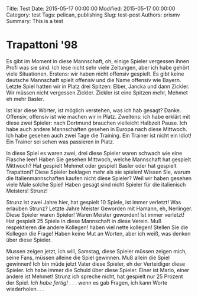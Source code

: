 Title: Test
Date: 2015-05-17 00:00:00
Modified: 2015-05-17 00:00:00
Category: test
Tags: pelican, publishing
Slug: test-post
Authors: prismv
Summary: This is a test

# Trapattoni '98

Es gibt im Moment in diese Mannschaft, oh, einige Spieler vergessen ihnen Profi was sie sind. Ich lese nicht sehr viele Zeitungen, aber ich habe gehört viele Situationen. Erstens: wir haben nicht offensiv gespielt. Es gibt keine deutsche Mannschaft spielt offensiv und die Name offensiv wie Bayern. Letzte Spiel hatten wir in Platz drei Spitzen: Elber, Jancka und dann Zickler. Wir müssen nicht vergessen Zickler. Zickler ist eine Spitzen mehr, Mehmet eh mehr Basler.

Ist klar diese Wörter, ist möglich verstehen, was ich hab gesagt? Danke. Offensiv, offensiv ist wie machen wir in Platz. Zweitens: ich habe erklärt mit diese zwei Spieler: nach Dortmund brauchen vielleicht Halbzeit Pause. Ich habe auch andere Mannschaften gesehen in Europa nach diese Mittwoch. Ich habe gesehen auch zwei Tage die Training. Ein Trainer ist nicht ein Idiot! Ein Trainer sei sehen was passieren in Platz.

In diese Spiel es waren zwei, drei diese Spieler waren schwach wie eine Flasche leer! Haben Sie gesehen Mittwoch, welche Mannschaft hat gespielt Mittwoch? Hat gespielt Mehmet oder gespielt Basler oder hat gespielt Trapattoni? Diese Spieler beklagen mehr als sie spielen! Wissen Sie, warum die Italienmannschaften kaufen nicht diese Spieler? Weil wir haben gesehen viele Male solche Spiel! Haben gesagt sind nicht Spieler für die italienisch Meisters! Strunz!

Strunz ist zwei Jahre hier, hat gespielt 10 Spiele, ist immer verletzt! Was erlauben Strunz? Letzte Jahre Meister Geworden mit Hamann, eh, Nerlinger. Diese Spieler waren Spieler! Waren Meister geworden! Ist immer verletzt! Hat gespielt 25 Spiele in diese Mannschaft in diese Verein. Muß respektieren die andere Kollegen! haben viel nette kollegen! Stellen Sie die Kollegen die Frage! Haben keine Mut an Worten, aber ich weiß, was denken über diese Spieler.

Mussen zeigen jetzt, ich will, Samstag, diese Spieler müssen zeigen mich, seine Fans, müssen alleine die Spiel gewinnen. Muß allein die Spiel gewinnen! Ich bin müde jetzt Vater diese Spieler, eh der Verteidiger diese Spieler. Ich habe immer die Schuld über diese Spieler. Einer ist Mario, einer andere ist Mehmet! Strunz ich spreche nicht, hat gespielt nur 25 Prozent der Spiel. *Ich habe fertig!* . . . wenn es gab Fragen, ich kann Worte wiederholen. . .

